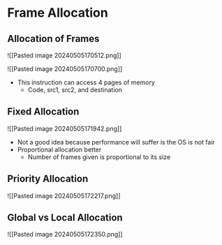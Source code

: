 # Frame Allocation
## Allocation of Frames
![[Pasted image 20240505170512.png]]

![[Pasted image 20240505170700.png]]
- This instruction can access 4 pages of memory
	- Code, src1, src2, and destination

## Fixed Allocation
![[Pasted image 20240505171942.png]]
- Not a good idea because performance will suffer is the OS is not fair
- Proportional allocation better
	- Number of frames given is proportional to its size

## Priority Allocation
![[Pasted image 20240505172217.png]]

## Global vs Local Allocation
![[Pasted image 20240505172350.png]]

